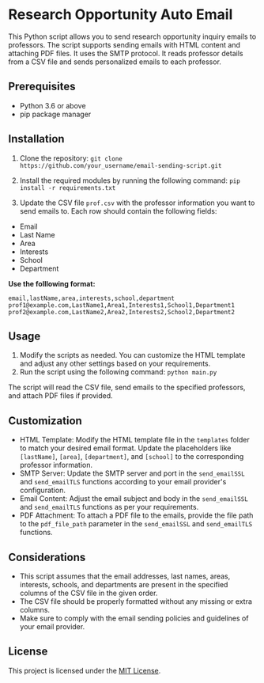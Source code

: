 # Research Opportunity Auto Email

This Python script allows you to send research opportunity inquiry emails to professors. The script supports sending emails with HTML content and attaching PDF files. It uses the SMTP protocol. It reads professor details from a CSV file and sends personalized emails to each professor.


## Prerequisites

- Python 3.6 or above
- pip package manager

## Installation

1. Clone the repository:
`git clone https://github.com/your_username/email-sending-script.git`

2. Install the required modules by running the following command: `pip install -r requirements.txt`

3. Update the CSV file `prof.csv` with the professor information you want to send emails to. Each row should contain the following fields:
- Email
- Last Name
- Area
- Interests
- School
- Department

**Use the folllowing format:**

 `email,lastName,area,interests,school,department`
 `prof1@example.com,LastName1,Area1,Interests1,School1,Department1`
 `prof2@example.com,LastName2,Area2,Interests2,School2,Department2`


## Usage

1. Modify the scripts as needed. You can customize the HTML template and adjust any other settings based on your requirements.
2. Run the script using the following command: `python main.py`

The script will read the CSV file, send emails to the specified professors, and attach PDF files if provided.

## Customization

- HTML Template: Modify the HTML template file in the `templates` folder to match your desired email format. Update the placeholders like `[lastName]`, `[area]`, `[department]`, and `[school]` to the corresponding professor information.
- SMTP Server: Update the SMTP server and port in the `send_emailSSL` and `send_emailTLS` functions according to your email provider's configuration.
- Email Content: Adjust the email subject and body in the `send_emailSSL` and `send_emailTLS` functions as per your requirements.
- PDF Attachment: To attach a PDF file to the emails, provide the file path to the `pdf_file_path` parameter in the `send_emailSSL` and `send_emailTLS` functions.

## Considerations

- This script assumes that the email addresses, last names, areas, interests, schools, and departments are present in the specified columns of the CSV file in the given order.
- The CSV file should be properly formatted without any missing or extra columns.
- Make sure to comply with the email sending policies and guidelines of your email provider.

## License

This project is licensed under the [MIT License](LICENSE).


